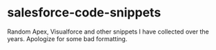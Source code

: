 # salesforce-code-snippets

Random Apex, Visualforce and other snippets I have collected over the years. Apologize for some bad formatting.
